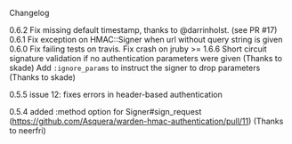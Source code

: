 Changelog

0.6.2
    Fix missing default timestamp, thanks to @darrinholst. (see PR #17)
0.6.1
    Fix exception on HMAC::Signer when url without query string is given
0.6.0
    Fix failing tests on travis.
	Fix crash on jruby >= 1.6.6
	Short circuit signature validation if no authentication parameters were given (Thanks to skade)
    Add `:ignore_params` to instruct the signer to drop parameters (Thanks to skade)	

0.5.5
    issue 12: fixes errors in header-based authentication

0.5.4
	added :method option for Signer#sign_request (https://github.com/Asquera/warden-hmac-authentication/pull/11) (Thanks to neerfri)
